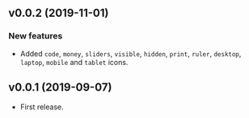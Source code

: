 
## v0.0.2 (2019-11-01)

### New features

- Added `code`, `money`, `sliders`, `visible`, `hidden`, `print`, `ruler`, `desktop`, `laptop`, `mobile` and `tablet` icons.


## v0.0.1 (2019-09-07)

- First release.

